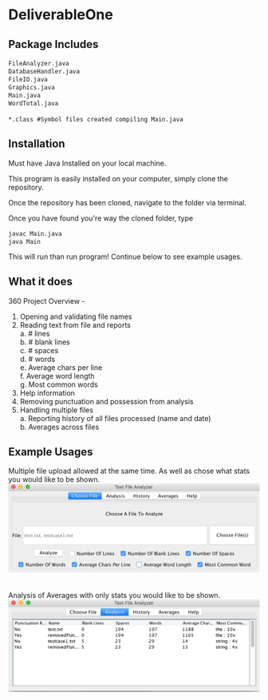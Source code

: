# DeliverableOne

## Package Includes

```
FileAnalyzer.java     
DatabaseHandler.java  
FileIO.java
Graphics.java
Main.java
WordTotal.java      

*.class #Symbol files created compiling Main.java          
```

## Installation

<Warning>
Must have Java Installed on your local machine.

This program is easily installed on your computer, simply clone the repository.

Once the repository has been cloned, navigate to the folder via terminal.

Once you have found you're way the cloned folder, type

```
javac Main.java
java Main
```

This will run than run program! Continue below to see example usages.

## What it does

360 Project Overview -

1. Opening and validating file names
2. Reading text from file and reports <br />
  a. # lines <br />
  b. # blank lines <br />
  c. # spaces <br />
  d. # words <br />
  e. Average chars per line <br />
  f. Average word length <br />
  g. Most common words <br />
3. Help information
4. Removing punctuation and possession from analysis
5. Handling multiple files <br />
  a. Reporting history of all files processed (name and date) <br />
  b. Averages across files <br />



## Example Usages

Multiple file upload allowed at the same time. As well as chose what stats you would like to be shown.
![Alt text](usecase1.png?raw=true "Title")
<br />
<br />
<br />
Analysis of Averages with only stats you would like to be shown.
![Alt text](usecase2.png?raw=true "Title")
